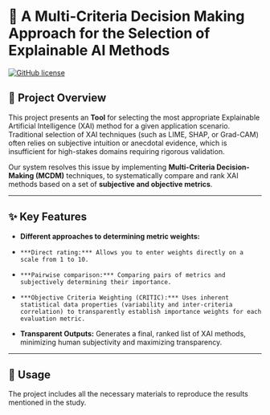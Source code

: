 # 🤖 A Multi-Criteria Decision Making Approach for the Selection of Explainable AI Methods

[![GitHub license](https://img.shields.io/badge/License-MIT-green.svg)](https://opensource.org/licenses/MIT)

## 📝 Project Overview

This project presents an **Tool** for selecting the most appropriate Explainable Artificial Intelligence (XAI) method for a given application scenario. Traditional selection of XAI techniques (such as LIME, SHAP, or Grad-CAM) often relies on subjective intuition or anecdotal evidence, which is insufficient for high-stakes domains requiring rigorous validation.

Our system resolves this issue by implementing **Multi-Criteria Decision-Making (MCDM)** techniques, to systematically compare and rank XAI methods based on a set of **subjective and objective metrics**.

---

## ✨ Key Features

* **Different approaches to determining metric weights:**
*     ***Direct rating:*** Allows you to enter weights directly on a scale from 1 to 10.
*     ***Pairwise comparison:*** Comparing pairs of metrics and subjectively determining their importance.
*     ***Objective Criteria Weighting (CRITIC):*** Uses inherent statistical data properties (variability and inter-criteria correlation) to transparently establish importance weights for each evaluation metric.
* **Transparent Outputs:** Generates a final, ranked list of XAI methods, minimizing human subjectivity and maximizing transparency.

---



## 🚀 Usage

The project includes all the necessary materials to reproduce the results mentioned in the study.
